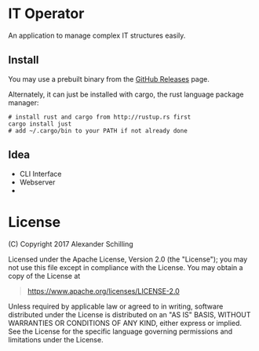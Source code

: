# IT Operator

An application to manage complex IT structures easily.


## Install

You may use a prebuilt binary from the
[GitHub Releases](https://github.com/alinex/rust-operator/releases) page.

Alternately, it can just be installed with cargo, the rust language package manager:

    # install rust and cargo from http://rustup.rs first
    cargo install just
    # add ~/.cargo/bin to your PATH if not already done


## Idea

- CLI Interface
- Webserver
-



# License

(C) Copyright 2017 Alexander Schilling

Licensed under the Apache License, Version 2.0 (the "License");
you may not use this file except in compliance with the License.
You may obtain a copy of the License at

>  <https://www.apache.org/licenses/LICENSE-2.0>

Unless required by applicable law or agreed to in writing, software
distributed under the License is distributed on an "AS IS" BASIS,
WITHOUT WARRANTIES OR CONDITIONS OF ANY KIND, either express or implied.
See the License for the specific language governing permissions and
limitations under the License.
